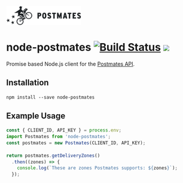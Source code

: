 <img src="postmates_logo_horiz_black.png" width="200px" alt="Postmates Logo" />

# node-postmates [![Build Status](https://travis-ci.org/alexleventer/node-postmates.svg?branch=master)](https://travis-ci.org/alexleventer/node-postmates) <a href="https://codeclimate.com/github/alexleventer/node-postmates/maintainability"><img src="https://api.codeclimate.com/v1/badges/f5504e000019ed2ff1cb/maintainability" /></a>

Promise based Node.js client for the [Postmates API](https://postmates.com/developer/).

## Installation
`npm install --save node-postmates`

## Example Usage

```javascript
const { CLIENT_ID, API_KEY } = process.env;
import Postmates from 'node-postmates';
const postmates = new Postmates(CLIENT_ID, API_KEY);

return postmates.getDeliveryZones()
  .then((zones) => {
    console.log(`These are zones Postmates supports: ${zones}`);
  });
```
